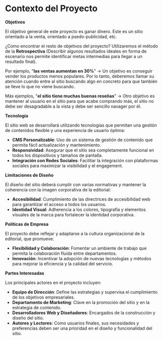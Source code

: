 

# Contexto del Proyecto

**Objetivos**
  
El objetivo general de este proyecto es ganar dinero. Este es un sitio orientado a la venta, orientado a psedo-publicidad, etc.

¿Como encontrar el resto de objetivos del proyecto? Utilizaremos el método de la **Retrospectiva** (Describir algunos resultados ideales en forma de escenario nos permite identificar metas intermedias para llegar a un resultado final).

Por ejemplo, "**las ventas aumentan en 30%**" -> Un objetivo es conseguir vender los productos menos populares. Por lo tanto, deberemos llamar su atención cuando entre al sitio buscando algo en concreto para que también se lleve lo que no viene buscando.

Más ejemplos, "**el sitio tiene muchas buenas reseñas**" -> Otro objetivo es mantener al usuario en el sitio para que acabe comprando más, el sitio no debe ser desagradable a la vista y debe ser sencillo navager por él.

**Tecnología**

El sitio web se desarrollará utilizando tecnologías que permitan una gestión de contenidos flexible y una experiencia de usuario óptima:
- **CMS Personalizable**: Uso de un sistema de gestión de contenido que permita fácil actualización y mantenimiento.
- **Responsividad**: Asegurar que el sitio sea completamente funcional en todos los dispositivos y tamaños de pantalla.
- **Integración con Redes Sociales**: Facilitar la integración con plataformas sociales para maximizar la visibilidad y el engagement.

**Limitaciones de Diseño**

El diseño del sitio deberá cumplir con varias normativas y mantener la coherencia con la imagen corporativa de la editorial:
- **Accesibilidad**: Cumplimiento de las directrices de accesibilidad web para garantizar el acceso a todos los usuarios.
- **Identidad Visual**: Adherencia a los colores, tipografía y elementos visuales de la marca para fortalecer la identidad corporativa.

**Políticas de Empresa**

El proyecto debe reflejar y adaptarse a la cultura organizacional de la editorial, que promueve:
- **Flexibilidad y Colaboración**: Fomentar un ambiente de trabajo que permita la colaboración fluida entre departamentos.
- **Innovación**: Incentivar la adopción de nuevas tecnologías y métodos para mejorar la eficiencia y la calidad del servicio.

**Partes Interesadas**

Los principales actores en el proyecto incluyen:
- **Equipo de Dirección**: Define las estrategias y supervisa el cumplimiento de los objetivos empresariales.
- **Departamento de Marketing**: Clave en la promoción del sitio y en la estrategia de contenido.
- **Desarrolladores Web y Diseñadores**: Encargados de la construcción y diseño del sitio.
- **Autores y Lectores**: Como usuarios finales, sus necesidades y preferencias deben ser una prioridad en el diseño y funcionalidad del sitio.
